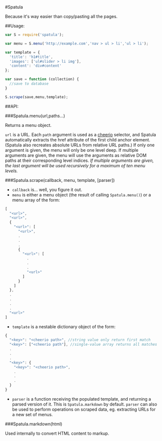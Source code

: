 #Spatula

Because it's way easier than copy/pasting all the pages.

##Usage:

```javascript
var S = require('spatula');

var menu = S.menu('http://example.com','nav > ul > li','ul > li');

var template = {
  'title': 'h1#title',
  'images': ['ul#slider > li img'],
  'content': 'div#content'
};

var save = function (collection) {
  //save to database
}

S.scrape(save,menu,template);
```

##API:

###Spatula.menu(url,paths...)

Returns a menu object.

`url` is a URL. Each `path` argument is used as a
[cheerio](http://matthewmueller.github.io/cheerio/) selector, and Spatula
automatically extracts the href attribute of the first child anchor element.
(Spatula also recreates absolute URLs from relative URL paths.) If
only one argument is given, the menu will only be one level deep. If multiple
arguments are given, the menu will use the arguments as relative DOM paths at
their corresponding level indices. *If multiple arguments are given, the last
argument will be used recursively for a maximum of ten menu levels.*

###Spatula.scrape(callback, menu, template, [parser])

* `callback` is... well, you figure it out.
* `menu` is either a menu object (the result of calling `Spatula.menu()`) or
a menu array of the form:

```javascript
[
  "<url>",
  "<url>",
  {
    "<url>": [
      "<url>",
      .
      .
      .
      {
        "<url>": [
          .
          .
          .
          "<url>"
        ]
      }
    ]
  },
  .
  .
  .
  .
  "<url>"
]
```

* `template` is a nestable dictionary object of the form:

```javascript
{
  "<key>": "<cheerio path>", //string value only return first match
  "<key>": ["<cheerio path"], //single-value array returns all matches
  .
  .
  .
  "<key>": {
    "<key>": "<cheerio path>",
    .
    .
    .
  }
}
```

* `parser` is a function receiving the populated template, and returning
a parsed version of it. This is `Spatula.markdown` by default. `parser` can
also be used to perform operations on scraped data, eg. extracting URLs for
a new set of menus.

###Spatula.markdown(html)

Used internally to convert HTML content to markup.
